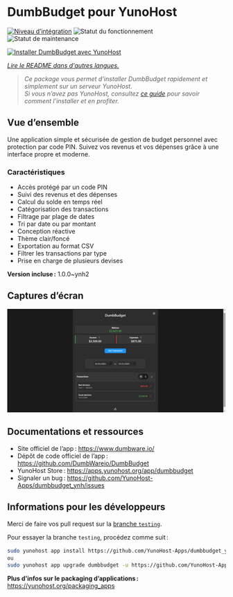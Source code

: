 <!--
Nota bene : ce README est automatiquement généré par <https://github.com/YunoHost/apps/tree/master/tools/readme_generator>
Il NE doit PAS être modifié à la main.
-->

# DumbBudget pour YunoHost

[![Niveau d’intégration](https://apps.yunohost.org/badge/integration/dumbbudget)](https://ci-apps.yunohost.org/ci/apps/dumbbudget/)
![Statut du fonctionnement](https://apps.yunohost.org/badge/state/dumbbudget)
![Statut de maintenance](https://apps.yunohost.org/badge/maintained/dumbbudget)

[![Installer DumbBudget avec YunoHost](https://install-app.yunohost.org/install-with-yunohost.svg)](https://install-app.yunohost.org/?app=dumbbudget)

*[Lire le README dans d'autres langues.](./ALL_README.md)*

> *Ce package vous permet d’installer DumbBudget rapidement et simplement sur un serveur YunoHost.*  
> *Si vous n’avez pas YunoHost, consultez [ce guide](https://yunohost.org/install) pour savoir comment l’installer et en profiter.*

## Vue d’ensemble

Une application simple et sécurisée de gestion de budget personnel avec protection par code PIN. Suivez vos revenus et vos dépenses grâce à une interface propre et moderne.

### Caractéristiques

- Accès protégé par un code PIN
- Suivi des revenus et des dépenses
- Calcul du solde en temps réel
- Catégorisation des transactions
- Filtrage par plage de dates
- Tri par date ou par montant
- Conception réactive
- Thème clair/foncé
- Exportation au format CSV
- Filtrer les transactions par type
- Prise en charge de plusieurs devises
    

**Version incluse :** 1.0.0~ynh2

## Captures d’écran

![Capture d’écran de DumbBudget](./doc/screenshots/screenshot.png)

## Documentations et ressources

- Site officiel de l’app : <https://www.dumbware.io/>
- Dépôt de code officiel de l’app : <https://github.com/DumbWareio/DumbBudget>
- YunoHost Store : <https://apps.yunohost.org/app/dumbbudget>
- Signaler un bug : <https://github.com/YunoHost-Apps/dumbbudget_ynh/issues>

## Informations pour les développeurs

Merci de faire vos pull request sur la [branche `testing`](https://github.com/YunoHost-Apps/dumbbudget_ynh/tree/testing).

Pour essayer la branche `testing`, procédez comme suit :

```bash
sudo yunohost app install https://github.com/YunoHost-Apps/dumbbudget_ynh/tree/testing --debug
ou
sudo yunohost app upgrade dumbbudget -u https://github.com/YunoHost-Apps/dumbbudget_ynh/tree/testing --debug
```

**Plus d’infos sur le packaging d’applications :** <https://yunohost.org/packaging_apps>
